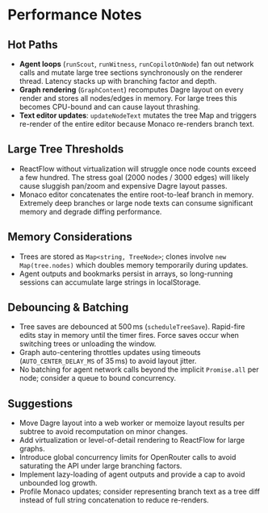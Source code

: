 # Performance Notes

## Hot Paths
- **Agent loops** (`runScout`, `runWitness`, `runCopilotOnNode`) fan out network calls and mutate large tree sections synchronously on the renderer thread. Latency stacks up with branching factor and depth.
- **Graph rendering** (`GraphContent`) recomputes Dagre layout on every render and stores all nodes/edges in memory. For large trees this becomes CPU-bound and can cause layout thrashing.
- **Text editor updates**: `updateNodeText` mutates the tree Map and triggers re-render of the entire editor because Monaco re-renders branch text.

## Large Tree Thresholds
- ReactFlow without virtualization will struggle once node counts exceed a few hundred. The stress goal (2000 nodes / 3000 edges) will likely cause sluggish pan/zoom and expensive Dagre layout passes.
- Monaco editor concatenates the entire root-to-leaf branch in memory. Extremely deep branches or large node texts can consume significant memory and degrade diffing performance.

## Memory Considerations
- Trees are stored as `Map<string, TreeNode>`; clones involve `new Map(tree.nodes)` which doubles memory temporarily during updates.
- Agent outputs and bookmarks persist in arrays, so long-running sessions can accumulate large strings in localStorage.

## Debouncing & Batching
- Tree saves are debounced at 500 ms (`scheduleTreeSave`). Rapid-fire edits stay in memory until the timer fires. Force saves occur when switching trees or unloading the window.
- Graph auto-centering throttles updates using timeouts (`AUTO_CENTER_DELAY_MS` of 35 ms) to avoid layout jitter.
- No batching for agent network calls beyond the implicit `Promise.all` per node; consider a queue to bound concurrency.

## Suggestions
- Move Dagre layout into a web worker or memoize layout results per subtree to avoid recomputation on minor changes.
- Add virtualization or level-of-detail rendering to ReactFlow for large graphs.
- Introduce global concurrency limits for OpenRouter calls to avoid saturating the API under large branching factors.
- Implement lazy-loading of agent outputs and provide a cap to avoid unbounded log growth.
- Profile Monaco updates; consider representing branch text as a tree diff instead of full string concatenation to reduce re-renders.
